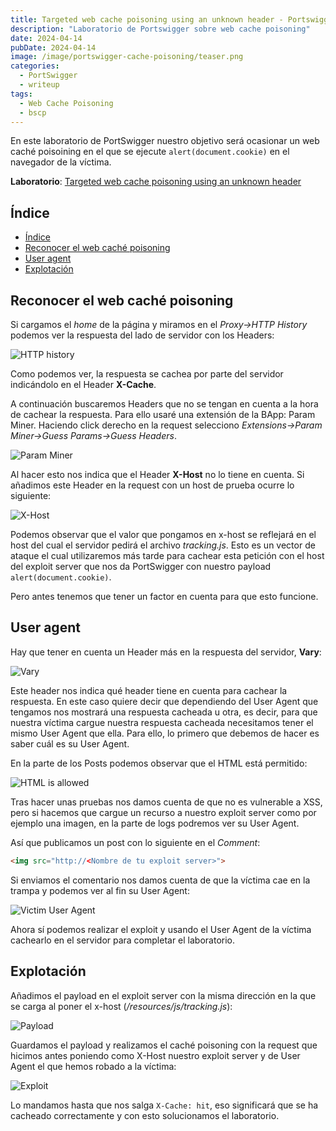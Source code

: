 ```yaml
---
title: Targeted web cache poisoning using an unknown header - Portswigger
description: "Laboratorio de Portswigger sobre web cache poisoning"
date: 2024-04-14
pubDate: 2024-04-14
image: /image/portswigger-cache-poisoning/teaser.png
categories:
  - PortSwigger
  - writeup
tags:
  - Web Cache Poisoning
  - bscp
---
```


En este laboratorio de PortSwigger nuestro objetivo será ocasionar un web caché poisoining en el que se ejecute `alert(document.cookie)` en el navegador de la víctima.

**Laboratorio**: [Targeted web cache poisoning using an unknown header](https://portswigger.net/web-security/web-cache-poisoning/exploiting-design-flaws/lab-web-cache-poisoning-targeted-using-an-unknown-header)

## Índice
- [Índice](#índice)
- [Reconocer el web caché poisoning](#reconocer-el-web-caché-poisoning)
- [User agent](#user-agent)
- [Explotación](#explotación)

<a id="reconocer-el-web-caché-poisoning"></a>
## Reconocer el web caché poisoning

Si cargamos el _home_ de la página y miramos en el _Proxy->HTTP History_ podemos ver la respuesta del lado de servidor con los Headers:

![HTTP history](/image/portswigger-cache-poisoning/reconocimiento.png)

Como podemos ver, la respuesta se cachea por parte del servidor indicándolo en el Header **X-Cache**.

A continuación buscaremos Headers que no se tengan en cuenta a la hora de cachear la respuesta. Para ello usaré una extensión de la BApp: Param Miner. Haciendo click derecho en la request selecciono _Extensions->Param Miner->Guess Params->Guess Headers_.

![Param Miner](/image/portswigger-cache-poisoning/paramMiner.png)

Al hacer esto nos indica que el Header **X-Host** no lo tiene en cuenta. Si añadimos este Header en la request con un host de prueba ocurre lo siguiente:

![X-Host](/image/portswigger-cache-poisoning/x-host.png)

Podemos observar que el valor que pongamos en x-host se reflejará en el host del cual el servidor pedirá el archivo _tracking.js_. Esto es un vector de ataque el cual utilizaremos más tarde para cachear esta petición con el host del exploit server que nos da PortSwigger con nuestro payload `alert(document.cookie)`.

Pero antes tenemos que tener un factor en cuenta para que esto funcione.

<a id="user-agent"></a>
## User agent

Hay que tener en cuenta un Header más en la respuesta del servidor, **Vary**:

![Vary](/image/portswigger-cache-poisoning/vary.png)

Este header nos indica qué header tiene en cuenta para cachear la respuesta. En este caso quiere decir que dependiendo del User Agent que tengamos nos mostrará una respuesta cacheada u otra, es decir, para que nuestra víctima cargue nuestra respuesta cacheada necesitamos tener el mismo User Agent que ella. Para ello, lo primero que debemos de hacer es saber cuál es su User Agent.

En la parte de los Posts podemos observar que el HTML está permitido:

![HTML is allowed](/image/portswigger-cache-poisoning/html-is-allowed.png)

Tras hacer unas pruebas nos damos cuenta de que no es vulnerable a XSS, pero si hacemos que cargue un recurso a nuestro exploit server como por ejemplo una imagen, en la parte de logs podremos ver su User Agent.

Así que publicamos un post con lo siguiente en el _Comment_:
```html
<img src="http://<Nombre de tu exploit server>">
```

Si enviamos el comentario nos damos cuenta de que la víctima cae en la trampa y podemos ver al fin su User Agent:

![Victim User Agent](/image/portswigger-cache-poisoning/victim-user-agent.png)

Ahora sí podemos realizar el exploit y usando el User Agent de la víctima cachearlo en el servidor para completar el laboratorio.

<a id="explotación"></a>
## Explotación

Añadimos el payload en el exploit server con la misma dirección en la que se carga al poner el x-host (_/resources/js/tracking.js_):

![Payload](/image/portswigger-cache-poisoning/payload.png)

Guardamos el payload y realizamos el caché poisoning con la request que hicimos antes poniendo como X-Host nuestro exploit server y de User Agent el que hemos robado a la víctima:

![Exploit](/image/portswigger-cache-poisoning/exploit.png)

Lo mandamos hasta que nos salga `X-Cache: hit`, eso significará que se ha cacheado correctamente y con esto solucionamos el laboratorio.

